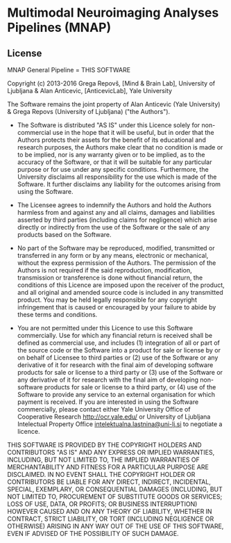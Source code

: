 # Multimodal Neuroimaging Analyses Pipelines (MNAP)

## License

MNAP General Pipeline = THIS SOFTWARE

Copyright (c) 2013-2016 Grega Repovš, [Mind & Brain Lab], University of Ljubljana
& Alan Anticevic, [AnticevicLab], Yale University

The Software remains the joint property of Alan Anticevic (Yale University)
& Grega Repovs (University of Ljubljana) ("the Authors").

* The Software is distributed "AS IS" under this Licence solely for
non-commercial use in the hope that it will be useful, but in order
that the Authors protects their assets for
the benefit of its educational and research purposes, the Authors
make clear that no condition is made or to be implied, nor is any
warranty given or to be implied, as to the accuracy of the Software,
or that it will be suitable for any particular purpose or for use
under any specific conditions. Furthermore, the University disclaims
all responsibility for the use which is made of the Software. It
further disclaims any liability for the outcomes arising from using
the Software.

* The Licensee agrees to indemnify the Authors and hold the
Authors harmless from and against any and all claims, damages and
liabilities asserted by third parties (including claims for
negligence) which arise directly or indirectly from the use of the
Software or the sale of any products based on the Software.

* No part of the Software may be reproduced, modified, transmitted or
transferred in any form or by any means, electronic or mechanical,
without the express permission of the Authors. The permission of
the Authors is not required if the said reproduction, modification,
transmission or transference is done without financial return, the
conditions of this Licence are imposed upon the receiver of the
product, and all original and amended source code is included in any
transmitted product. You may be held legally responsible for any
copyright infringement that is caused or encouraged by your failure to
abide by these terms and conditions.

* You are not permitted under this Licence to use this Software
commercially. Use for which any financial return is received shall be
defined as commercial use, and includes (1) integration of all or part
of the source code or the Software into a product for sale or license
by or on behalf of Licensee to third parties or (2) use of the
Software or any derivative of it for research with the final aim of
developing software products for sale or license to a third party or
(3) use of the Software or any derivative of it for research with the
final aim of developing non-software products for sale or license to a
third party, or (4) use of the Software to provide any service to an
external organisation for which payment is received. If you are
interested in using the Software commercially, please contact either
Yale University Office of Cooperative Research <http://ocr.yale.edu/>
or University of Ljubljana Intelectual Property Office
<intelektualna.lastnina@uni-lj.si> to negotiate a licence.

THIS SOFTWARE IS PROVIDED BY THE COPYRIGHT HOLDERS AND CONTRIBUTORS
"AS IS" AND ANY EXPRESS OR IMPLIED WARRANTIES, INCLUDING, BUT NOT LIMITED TO,
THE IMPLIED WARRANTIES OF MERCHANTABILITY AND FITNESS FOR A PARTICULAR PURPOSE
ARE DISCLAIMED. IN NO EVENT SHALL THE COPYRIGHT HOLDER OR CONTRIBUTORS BE LIABLE
FOR ANY DIRECT, INDIRECT, INCIDENTAL, SPECIAL, EXEMPLARY, OR CONSEQUENTIAL DAMAGES
(INCLUDING, BUT NOT LIMITED TO, PROCUREMENT OF SUBSTITUTE GOODS OR SERVICES; LOSS
OF USE, DATA, OR PROFITS; OR BUSINESS INTERRUPTION) HOWEVER CAUSED AND ON ANY
THEORY OF LIABILITY, WHETHER IN CONTRACT, STRICT LIABILITY, OR TORT (INCLUDING
NEGLIGENCE OR OTHERWISE) ARISING IN ANY WAY OUT OF THE USE OF THIS SOFTWARE,
EVEN IF ADVISED OF THE POSSIBILITY OF SUCH DAMAGE.
